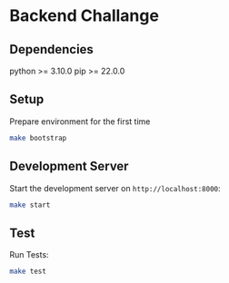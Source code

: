 # Backend Challange

## Dependencies 

python >= 3.10.0
pip >= 22.0.0

## Setup

Prepare environment for the first time

```bash
make bootstrap
```

## Development Server

Start the development server on `http://localhost:8000`:

```bash
make start
```

## Test

Run Tests:

```bash
make test
```
